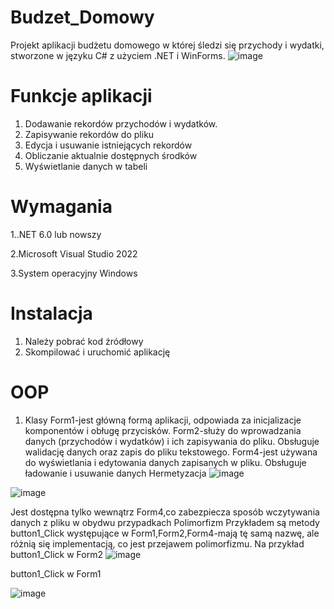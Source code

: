# Budzet_Domowy
Projekt aplikacji budżetu domowego w której śledzi się przychody i wydatki, stworzone w języku C# z użyciem .NET i WinForms.
![image](https://github.com/user-attachments/assets/914d780d-0722-44cb-9bc0-3a029f29d754)

# Funkcje aplikacji
1. Dodawanie rekordów przychodów i wydatków.
2. Zapisywanie rekordów do pliku
3. Edycja i usuwanie istniejących rekordów
4. Obliczanie aktualnie dostępnych środków
5. Wyświetlanie danych w tabeli
# Wymagania
1..NET 6.0 lub nowszy

2.Microsoft Visual Studio 2022

3.System operacyjny Windows
# Instalacja
1. Należy pobrać kod źródłowy
2. Skompilować i uruchomić aplikację
# OOP
1. Klasy
Form1-jest główną formą aplikacji, odpowiada za inicjalizacje komponentów i obługę przycisków.
Form2-służy do wprowadzania danych (przychodów i wydatków) i ich zapisywania do pliku. Obsługuje walidację danych oraz zapis do pliku tekstowego.
Form4-jest używana do wyświetlania i edytowania danych zapisanych w pliku. Obsługuje ładowanie i usuwanie danych
Hermetyzacja
![image](https://github.com/user-attachments/assets/f951f4ad-fae5-4c93-9bd1-54b0c0e251ba)

![image](https://github.com/user-attachments/assets/54851ff2-d7ed-4295-8032-c875c419d843)

Jest dostępna tylko wewnątrz Form4,co zabezpiecza sposób wczytywania danych z pliku w obydwu przypadkach
Polimorfizm
Przykładem są metody button1_Click występujące w Form1,Form2,Form4-mają tę samą nazwę, ale różnią się implementacją, co jest przejawem polimorfizmu.
Na przykład 
button1_Click w Form2
![image](https://github.com/user-attachments/assets/0edebb89-fcf2-4a01-b8f3-8c6c24db548a)

button1_Click w Form1

![image](https://github.com/user-attachments/assets/cd3edd81-f1c0-433a-8b34-6fc7130a106a)




